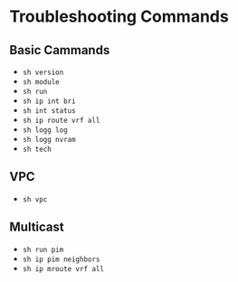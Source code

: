 # Troubleshooting Commands
## Basic Cammands
- `sh version`
- `sh module`
- `sh run`
- `sh ip int bri`
- `sh int status`
- `sh ip route vrf all`
- `sh logg log`
- `sh logg nvram`
- `sh tech`

## VPC
- `sh vpc`

## Multicast
- `sh run pim`
- `sh ip pim neighbors`
- `sh ip mroute vrf all`


